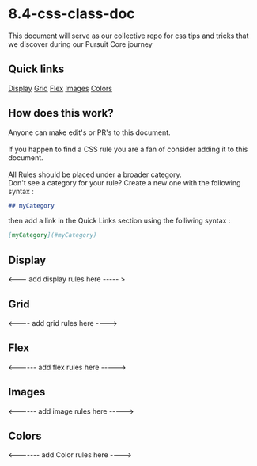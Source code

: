 # 8.4-css-class-doc

This document will serve as our collective repo for css tips and tricks that we discover during our Pursuit Core journey
## Quick links
[Display](#Display)
[Grid](#Grid)
[Flex](#Flex)
[Images](#Images)
[Colors](#Colors)
 
## How does this work?
Anyone can make edit's or PR's to this document.  
<br> 
If you happen to find a CSS rule you are a fan of consider adding it to this document.  
<br>
All Rules should be placed under a broader category. 
<br>
Don't see a category for your rule?  Create a new one with the following syntax :

```md 
## myCategory
```
then add a link in the Quick Links section using the folliwing syntax :
```md
[myCategory](#myCategory)
```



## Display
<--- add display rules here ----- >

## Grid
<---- add grid rules here ---->

## Flex 

<------ add flex rules here ----->

## Images 
<------ add image rules here -----> 

## Colors

<------- add Color rules here ----> 
